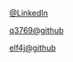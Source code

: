 [@LinkedIn](https://www.linkedin.com/in/wqt/)

[q3769@github](https://github.com/q3769?tab=repositories)

[elf4j@github](https://github.com/elf4j?tab=repositories)
